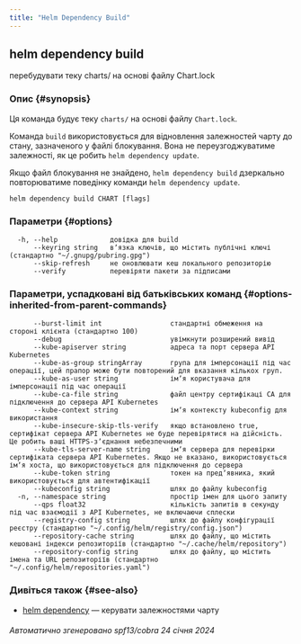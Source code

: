 ```yaml
---
title: "Helm Dependency Build"
---
```


## helm dependency build

перебудувати теку charts/ на основі файлу Chart.lock

### Опис {#synopsis}

Ця команда будує теку `charts/` на основі файлу `Chart.lock`.

Команда `build` використовується для відновлення залежностей чарту до стану, зазначеного у файлі блокування. Вона не переузгоджуватиме залежності, як це робить `helm dependency update`.

Якщо файл блокування не знайдено, `helm dependency build` дзеркально повторюватиме поведінку команди `helm dependency update`.

```none
helm dependency build CHART [flags]
```

### Параметри {#options}

```none
  -h, --help             довідка для build
      --keyring string   вʼязка ключів, що містить публічні ключі (стандартно "~/.gnupg/pubring.gpg")
      --skip-refresh     не оновлювати кеш локального репозиторію
      --verify           перевіряти пакети за підписами
```

### Параметри, успадковані від батьківських команд {#options-inherited-from-parent-commands}

```none
      --burst-limit int                 стандартні обмеження на стороні клієнта (стандартно 100)
      --debug                           увімкнути розширений вивід
      --kube-apiserver string           адреса та порт сервера API Kubernetes
      --kube-as-group stringArray       група для імперсонації під час операції, цей прапор може бути повторений для вказання кількох груп.
      --kube-as-user string             імʼя користувача для імперсонації під час операції
      --kube-ca-file string             файл центру сертифікаці СА для підключення до сервера API Kubernetes
      --kube-context string             імʼя контексту kubeconfig для використання
      --kube-insecure-skip-tls-verify   якщо встановлено true, сертифікат сервера API Kubernetes не буде перевірятися на дійсність. Це робить ваші HTTPS-зʼєднання небезпечними
      --kube-tls-server-name string     імʼя сервера для перевірки сертифіката сервера API Kubernetes. Якщо не вказано, використовується імʼя хоста, що використовується для підключення до сервера
      --kube-token string               токен на предʼявника, який використовується для автентифікації
      --kubeconfig string               шлях до файлу kubeconfig
  -n, --namespace string                простір імен для цього запиту
      --qps float32                     кількість запитів в секунду під час взаємодії з API Kubernetes, не включаючи сплески
      --registry-config string          шлях до файлу конфігурації реєстру (стандартно "~/.config/helm/registry/config.json")
      --repository-cache string         шлях до файлу, що містить кешовані індекси репозиторіїв (стандартно "~/.cache/helm/repository")
      --repository-config string        шлях до файлу, що містить імена та URL репозиторіїв (стандартно "~/.config/helm/repositories.yaml")
```

### Дивіться також {#see-also}

* [helm dependency](helm_dependency.md) — керувати залежностями чарту

###### Автоматично згенеровано spf13/cobra 24 січня 2024
